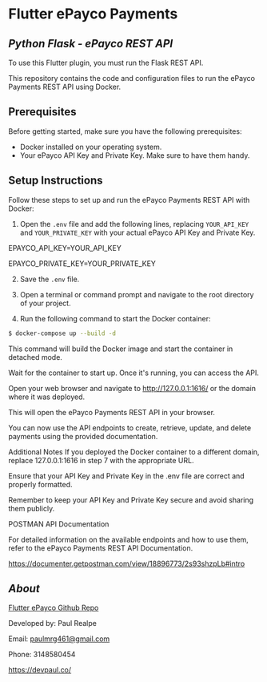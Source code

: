 # Flutter ePayco Payments

## _Python Flask - ePayco REST API_
To use this Flutter plugin, you must run the Flask REST API.

This repository contains the code and configuration files to run the ePayco Payments REST API using Docker.

## Prerequisites

Before getting started, make sure you have the following prerequisites:

- Docker installed on your operating system.
- Your ePayco API Key and Private Key. Make sure to have them handy.

## Setup Instructions

Follow these steps to set up and run the ePayco Payments REST API with Docker:

1. Open the `.env` file and add the following lines, replacing `YOUR_API_KEY` and `YOUR_PRIVATE_KEY` with your actual ePayco API Key and Private Key.

EPAYCO_API_KEY=YOUR_API_KEY

EPAYCO_PRIVATE_KEY=YOUR_PRIVATE_KEY

2. Save the `.env` file.

3. Open a terminal or command prompt and navigate to the root directory of your project.

4. Run the following command to start the Docker container:

```bash
$ docker-compose up --build -d
```

This command will build the Docker image and start the container in detached mode.

Wait for the container to start up. Once it's running, you can access the API.

Open your web browser and navigate to http://127.0.0.1:1616/ or the domain where it was deployed.

This will open the ePayco Payments REST API in your browser.

You can now use the API endpoints to create, retrieve, update, and delete payments using the provided documentation.

Additional Notes
If you deployed the Docker container to a different domain, replace 127.0.0.1:1616 in step 7 with the appropriate URL.

Ensure that your API Key and Private Key in the .env file are correct and properly formatted.

Remember to keep your API Key and Private Key secure and avoid sharing them publicly.

POSTMAN API Documentation

For detailed information on the available endpoints and how to use them, refer to the ePayco Payments REST API Documentation.

<a  href="https://documenter.getpostman.com/view/18896773/2s93shzpLb#intro">https://documenter.getpostman.com/view/18896773/2s93shzpLb#intro</a>

## _About_
<a  href="https://github.com/paulmrg-461/flutter_epayco_payments">Flutter ePayco Github Repo</a>

Developed by:
Paul Realpe

Email: paulmrg461@gmail.com

Phone: 3148580454

<a  href="https://devpaul.co">https://devpaul.co/</a>

